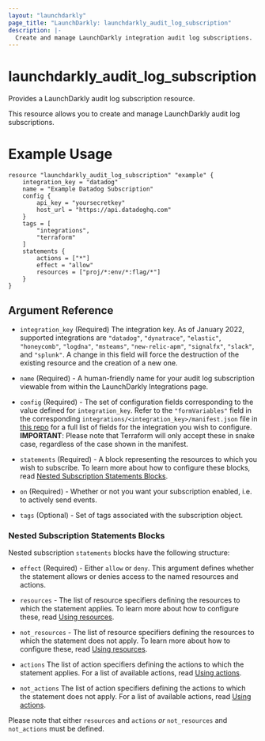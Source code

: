 ```yaml
---
layout: "launchdarkly"
page_title: "LaunchDarkly: launchdarkly_audit_log_subscription"
description: |-
  Create and manage LaunchDarkly integration audit log subscriptions.
---
```


# launchdarkly_audit_log_subscription

Provides a LaunchDarkly audit log subscription resource.

This resource allows you to create and manage LaunchDarkly audit log subscriptions.

# Example Usage

```hcl
resource "launchdarkly_audit_log_subscription" "example" {
	integration_key = "datadog"
	name = "Example Datadog Subscription"
	config {
        api_key = "yoursecretkey"
		host_url = "https://api.datadoghq.com"
    }
	tags = [
		"integrations",
		"terraform"
	]
	statements {
		actions = ["*"]
		effect = "allow"
		resources = ["proj/*:env/*:flag/*"]
	}
}
```

## Argument Reference

- `integration_key` (Required) The integration key. As of January 2022, supported integrations are `"datadog"`, `"dynatrace"`, `"elastic"`, `"honeycomb"`, `"logdna"`, `"msteams"`, `"new-relic-apm"`, `"signalfx"`, `"slack"`, and `"splunk"`. A change in this field will force the destruction of the existing resource and the creation of a new one.

- `name` (Required) - A human-friendly name for your audit log subscription viewable from within the LaunchDarkly Integrations page.

- `config` (Required) - The set of configuration fields corresponding to the value defined for `integration_key`. Refer to the `"formVariables"` field in the corresponding `integrations/<integration_key>/manifest.json` file in [this repo](https://github.com/launchdarkly/integration-framework/tree/master/integrations) for a full list of fields for the integration you wish to configure. **IMPORTANT**: Please note that Terraform will only accept these in snake case, regardless of the case shown in the manifest.

- `statements` (Required) - A block representing the resources to which you wish to subscribe. To learn more about how to configure these blocks, read [Nested Subscription Statements Blocks](#nested-subscription-statements-blocks).

- `on` (Required) - Whether or not you want your subscription enabled, i.e. to actively send events.

- `tags` (Optional) - Set of tags associated with the subscription object.

### Nested Subscription Statements Blocks

Nested subscription `statements` blocks have the following structure:

- `effect` (Required) - Either `allow` or `deny`. This argument defines whether the statement allows or denies access to the named resources and actions.

- `resources` - The list of resource specifiers defining the resources to which the statement applies. To learn more about how to configure these, read [Using resources](https://docs.launchdarkly.com/home/members/role-resources).

- `not_resources` - The list of resource specifiers defining the resources to which the statement does not apply. To learn more about how to configure these, read [Using resources](https://docs.launchdarkly.com/home/members/role-resources).

- `actions` The list of action specifiers defining the actions to which the statement applies. For a list of available actions, read [Using actions](https://docs.launchdarkly.com/home/members/role-actions).

- `not_actions` The list of action specifiers defining the actions to which the statement does not apply. For a list of available actions, read [Using actions](https://docs.launchdarkly.com/home/members/role-actions).

Please note that either `resources` and `actions` _or_ `not_resources` and `not_actions` must be defined.
